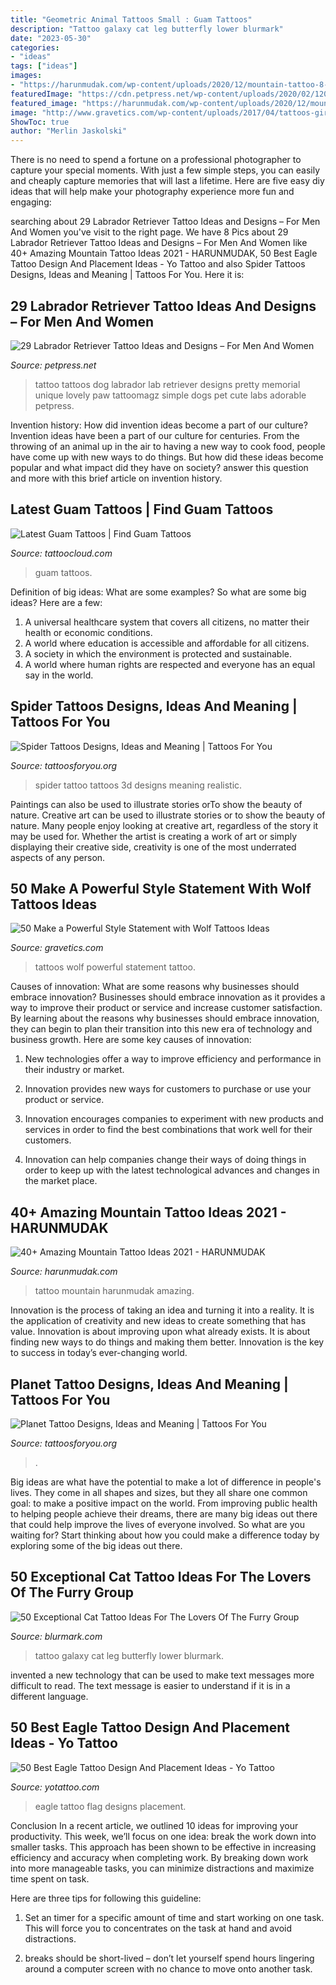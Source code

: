 ```yaml
---
title: "Geometric Animal Tattoos Small : Guam Tattoos"
description: "Tattoo galaxy cat leg butterfly lower blurmark"
date: "2023-05-30"
categories:
- "ideas"
tags: ["ideas"]
images:
- "https://harunmudak.com/wp-content/uploads/2020/12/mountain-tattoo-8-1024x1024.jpg"
featuredImage: "https://cdn.petpress.net/wp-content/uploads/2020/02/12045237/simple-labrador-retriever-tattoo-for-men-and-women.jpg"
featured_image: "https://harunmudak.com/wp-content/uploads/2020/12/mountain-tattoo-8-1024x1024.jpg"
image: "http://www.gravetics.com/wp-content/uploads/2017/04/tattoos-girlswithtattoos-blackandgreytattoo-wolftattoos-skateboarder-tattoo.jpg"
ShowToc: true
author: "Merlin Jaskolski"
---
```



There is no need to spend a fortune on a professional photographer to capture your special moments. With just a few simple steps, you can easily and cheaply capture memories that will last a lifetime. Here are five easy diy ideas that will help make your photography experience more fun and engaging:

	

		
searching about 29 Labrador Retriever Tattoo Ideas and Designs – For Men And Women you've visit to the right page. We have 8 Pics about 29 Labrador Retriever Tattoo Ideas and Designs – For Men And Women like 40+ Amazing Mountain Tattoo Ideas 2021 - HARUNMUDAK, 50 Best Eagle Tattoo Design And Placement Ideas - Yo Tattoo and also Spider Tattoos Designs, Ideas and Meaning | Tattoos For You. Here it is:
		
    
## 29 Labrador Retriever Tattoo Ideas And Designs – For Men And Women

<img loading=lazy src="https://cdn.petpress.net/wp-content/uploads/2020/02/12045237/simple-labrador-retriever-tattoo-for-men-and-women.jpg" onerror="this.onerror=null;this.src='https://tse4.mm.bing.net/th?id=OIP.xtrdIwhiJzoQOy3T5OQa-gHaNJ&amp;pid=15.1';" alt="29 Labrador Retriever Tattoo Ideas and Designs – For Men And Women">

_Source: petpress.net_

>tattoo tattoos dog labrador lab retriever designs pretty memorial unique lovely paw tattoomagz simple dogs pet cute labs adorable petpress. 

	

Invention history: How did invention ideas become a part of our culture?
Invention ideas have been a part of our culture for centuries. From the throwing of an animal up in the air to having a new way to cook food, people have come up with new ways to do things. But how did these ideas become popular and what impact did they have on society? answer this question and more with this brief article on invention history.

    
## Latest Guam Tattoos | Find Guam Tattoos

<img loading=lazy src="https://tattoocloud.com/system/images/tatties/000/018/127/web/phone_upload.jpg?1400916346" onerror="this.onerror=null;this.src='https://tse3.mm.bing.net/th?id=OIP.a5QuJnoygR_Am5fnNebCMwHaJ4&amp;pid=15.1';" alt="Latest Guam Tattoos | Find Guam Tattoos">

_Source: tattoocloud.com_

>guam tattoos. 

	

Definition of big ideas: What are some examples?
So what are some big ideas? Here are a few: 
1. A universal healthcare system that covers all citizens, no matter their health or economic conditions. 
2. A world where education is accessible and affordable for all citizens. 
3. A society in which the environment is protected and sustainable. 
4. A world where human rights are respected and everyone has an equal say in the world.

    
## Spider Tattoos Designs, Ideas And Meaning | Tattoos For You

<img loading=lazy src="http://www.tattoosforyou.org/wp-content/uploads/2013/11/Spider-Tattoo-3D.jpg" onerror="this.onerror=null;this.src='https://tse4.mm.bing.net/th?id=OIP.th6aITxrg8Nekxj4nner3AHaJ3&amp;pid=15.1';" alt="Spider Tattoos Designs, Ideas and Meaning | Tattoos For You">

_Source: tattoosforyou.org_

>spider tattoo tattoos 3d designs meaning realistic. 

	

Paintings can also be used to illustrate stories orTo show the beauty of nature.
Creative art can be used to illustrate stories or to show the beauty of nature. Many people enjoy looking at creative art, regardless of the story it may be used for. Whether the artist is creating a work of art or simply displaying their creative side, creativity is one of the most underrated aspects of any person.

    
## 50 Make A Powerful Style Statement With Wolf Tattoos Ideas

<img loading=lazy src="http://www.gravetics.com/wp-content/uploads/2017/04/tattoos-girlswithtattoos-blackandgreytattoo-wolftattoos-skateboarder-tattoo.jpg" onerror="this.onerror=null;this.src='https://tse4.mm.bing.net/th?id=OIP.DhmfFc6i9Mg9saPg-f51TQHaHa&amp;pid=15.1';" alt="50 Make a Powerful Style Statement with Wolf Tattoos Ideas">

_Source: gravetics.com_

>tattoos wolf powerful statement tattoo. 

	

Causes of innovation: What are some reasons why businesses should embrace innovation?
Businesses should embrace innovation as it provides a way to improve their product or service and increase customer satisfaction. By learning about the reasons why businesses should embrace innovation, they can begin to plan their transition into this new era of technology and business growth. Here are some key causes of innovation:
1. New technologies offer a way to improve efficiency and performance in their industry or market.

2. Innovation provides new ways for customers to purchase or use your product or service.

3. Innovation encourages companies to experiment with new products and services in order to find the best combinations that work well for their customers.

4. Innovation can help companies change their ways of doing things in order to keep up with the latest technological advances and changes in the market place.


    
## 40+ Amazing Mountain Tattoo Ideas 2021 - HARUNMUDAK

<img loading=lazy src="https://harunmudak.com/wp-content/uploads/2020/12/mountain-tattoo-8-1024x1024.jpg" onerror="this.onerror=null;this.src='https://tse3.mm.bing.net/th?id=OIP.ZLYxynRim4ScJDzqIl7gowHaHa&amp;pid=15.1';" alt="40+ Amazing Mountain Tattoo Ideas 2021 - HARUNMUDAK">

_Source: harunmudak.com_

>tattoo mountain harunmudak amazing. 

	

Innovation is the process of taking an idea and turning it into a reality. It is the application of creativity and new ideas to create something that has value. Innovation is about improving upon what already exists. It is about finding new ways to do things and making them better. Innovation is the key to success in today’s ever-changing world.

    
## Planet Tattoo Designs, Ideas And Meaning | Tattoos For You

<img loading=lazy src="https://www.tattoosforyou.org/wp-content/uploads/2017/08/Tattoo-Planet-768x768.jpg" onerror="this.onerror=null;this.src='https://tse4.mm.bing.net/th?id=OIP.LOqnbrfqH18emk5Y1w7phwHaHa&amp;pid=15.1';" alt="Planet Tattoo Designs, Ideas and Meaning | Tattoos For You">

_Source: tattoosforyou.org_

>. 

	

Big ideas are what have the potential to make a lot of difference in people's lives. They come in all shapes and sizes, but they all share one common goal: to make a positive impact on the world. From improving public health to helping people achieve their dreams, there are many big ideas out there that could help improve the lives of everyone involved. So what are you waiting for? Start thinking about how you could make a difference today by exploring some of the big ideas out there.

    
## 50 Exceptional Cat Tattoo Ideas For The Lovers Of The Furry Group

<img loading=lazy src="http://www.blurmark.com/wp-content/uploads/2017/06/Little-Galaxy-Cat-Tattoo-With-Butterfly-On-Lower-Leg.jpg" onerror="this.onerror=null;this.src='https://tse3.mm.bing.net/th?id=OIP.uAB4CdOpLLBilq_0qFxrIgHaJ9&amp;pid=15.1';" alt="50 Exceptional Cat Tattoo Ideas For The Lovers Of The Furry Group">

_Source: blurmark.com_

>tattoo galaxy cat leg butterfly lower blurmark. 

	

invented a new technology that can be used to make text messages more difficult to read. The text message is easier to understand if it is in a different language.

    
## 50 Best Eagle Tattoo Design And Placement Ideas - Yo Tattoo

<img loading=lazy src="http://yotattoo.com/wp-content/uploads/2016/03/American-Flag-and-Eagle-Tattoo-Designs.jpg" onerror="this.onerror=null;this.src='https://tse1.mm.bing.net/th?id=OIP._dxPMJshkZ6y3GOgGpYjMQHaM0&amp;pid=15.1';" alt="50 Best Eagle Tattoo Design And Placement Ideas - Yo Tattoo">

_Source: yotattoo.com_

>eagle tattoo flag designs placement. 

	

Conclusion
In a recent article, we outlined 10 ideas for improving your productivity. This week, we’ll focus on one idea: break the work down into smaller tasks.
This approach has been shown to be effective in increasing efficiency and accuracy when completing work. By breaking down work into more manageable tasks, you can minimize distractions and maximize time spent on task.

Here are three tips for following this guideline:

1) Set an timer for a specific amount of time and start working on one task. This will force you to concentrates on the task at hand and avoid distractions.

2) breaks should be short-lived – don’t let yourself spend hours lingering around a computer screen with no chance to move onto another task.

